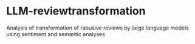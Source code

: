 # LLM-reviewtransformation
Analysis of transformation of rabusive reviews by large language models using sentiment and semantic analyses
